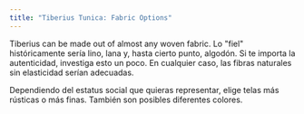 ```yaml
---
title: "Tiberius Tunica: Fabric Options"
---
```


Tiberius can be made out of almost any woven fabric. Lo "fiel" históricamente sería lino, lana y, hasta cierto punto, algodón. Si te importa la autenticidad, investiga esto un poco. En cualquier caso, las fibras naturales sin elasticidad serían adecuadas.

Dependiendo del estatus social que quieras representar, elige telas más rústicas o más finas. También son posibles diferentes colores.
